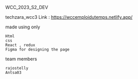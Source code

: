 WCC_2023_S2_DEV

techzara_wcc3
Link : https://wccemploidutemps.netlify.app/

made using only

    Html
    css
    React , redux 
    Figma for designing the page

team members

    rajostelly
    Antsa03









